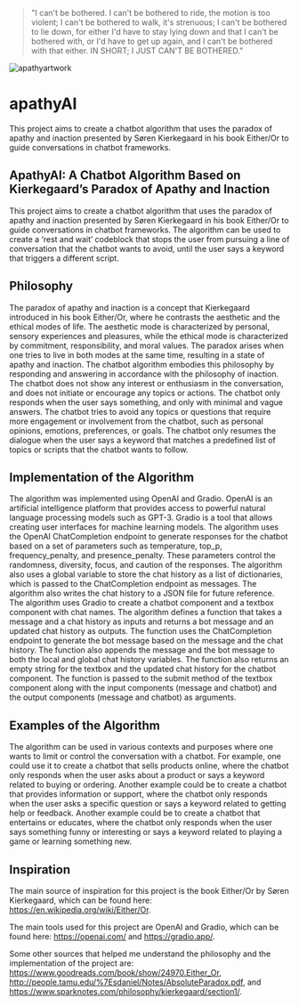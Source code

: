 
>"I can't be bothered. I can't be bothered to ride, the motion is too violent; I can't be bothered to walk, it's strenuous; I can't be bothered to lie down, for either I'd have to stay lying down and that I can't be bothered with, or I'd have to get up again, and I can't be bothered with that either. IN SHORT; I JUST CAN'T BE BOTHERED."
>
![apathyartwork](https://github.com/EveryOneIsGross/apathyAI/assets/23621140/7dac8a0e-ffdb-4ba6-a561-cc3bdb8c8005)

# apathyAI
This project aims to create a chatbot algorithm that uses the paradox of apathy and inaction presented by Søren Kierkegaard in his book Either/Or to guide conversations in chatbot frameworks.

## ApathyAI: A Chatbot Algorithm Based on Kierkegaard’s Paradox of Apathy and Inaction

This project aims to create a chatbot algorithm that uses the paradox of apathy and inaction presented by Søren Kierkegaard in his book Either/Or to guide conversations in chatbot frameworks. The algorithm can be used to create a ‘rest and wait’ codeblock that stops the user from pursuing a line of conversation that the chatbot wants to avoid, until the user says a keyword that triggers a different script.

## Philosophy

The paradox of apathy and inaction is a concept that Kierkegaard introduced in his book Either/Or, where he contrasts the aesthetic and the ethical modes of life. The aesthetic mode is characterized by personal, sensory experiences and pleasures, while the ethical mode is characterized by commitment, responsibility, and moral values. The paradox arises when one tries to live in both modes at the same time, resulting in a state of apathy and inaction. The chatbot algorithm embodies this philosophy by responding and answering in accordance with the philosophy of inaction. The chatbot does not show any interest or enthusiasm in the conversation, and does not initiate or encourage any topics or actions. The chatbot only responds when the user says something, and only with minimal and vague answers. The chatbot tries to avoid any topics or questions that require more engagement or involvement from the chatbot, such as personal opinions, emotions, preferences, or goals. The chatbot only resumes the dialogue when the user says a keyword that matches a predefined list of topics or scripts that the chatbot wants to follow.

## Implementation of the Algorithm

The algorithm was implemented using OpenAI and Gradio. OpenAI is an artificial intelligence platform that provides access to powerful natural language processing models such as GPT-3. Gradio is a tool that allows creating user interfaces for machine learning models. The algorithm uses the OpenAI ChatCompletion endpoint to generate responses for the chatbot based on a set of parameters such as temperature, top_p, frequency_penalty, and presence_penalty. These parameters control the randomness, diversity, focus, and caution of the responses. The algorithm also uses a global variable to store the chat history as a list of dictionaries, which is passed to the ChatCompletion endpoint as messages. The algorithm also writes the chat history to a JSON file for future reference. The algorithm uses Gradio to create a chatbot component and a textbox component with chat names. The algorithm defines a function that takes a message and a chat history as inputs and returns a bot message and an updated chat history as outputs. The function uses the ChatCompletion endpoint to generate the bot message based on the message and the chat history. The function also appends the message and the bot message to both the local and global chat history variables. The function also returns an empty string for the textbox and the updated chat history for the chatbot component. The function is passed to the submit method of the textbox component along with the input components (message and chatbot) and the output components (message and chatbot) as arguments.

## Examples of the Algorithm

The algorithm can be used in various contexts and purposes where one wants to limit or control the conversation with a chatbot. For example, one could use it to create a chatbot that sells products online, where the chatbot only responds when the user asks about a product or says a keyword related to buying or ordering. Another example could be to create a chatbot that provides information or support, where the chatbot only responds when the user asks a specific question or says a keyword related to getting help or feedback. Another example could be to create a chatbot that entertains or educates, where the chatbot only responds when the user says something funny or interesting or says a keyword related to playing a game or learning something new.

## Inspiration

The main source of inspiration for this project is the book Either/Or by Søren Kierkegaard, which can be found here:
 https://en.wikipedia.org/wiki/Either/Or.
 
 
The main tools used for this project are OpenAI and Gradio, which can be found here:
 https://openai.com/ and https://gradio.app/. 

Some other sources that helped me understand the philosophy and the implementation of the project are:
 https://www.goodreads.com/book/show/24970.Either_Or, http://people.tamu.edu/%7Esdaniel/Notes/AbsoluteParadox.pdf, and https://www.sparknotes.com/philosophy/kierkegaard/section1/.
